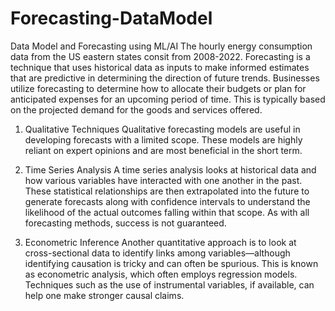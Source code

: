 # Forecasting-DataModel
Data Model and Forecasting using ML/AI
The hourly energy consumption data from the US eastern states consit from 2008-2022.
Forecasting is a technique that uses historical data as inputs to make informed estimates that are predictive in determining the direction of future trends.
Businesses utilize forecasting to determine how to allocate their budgets or plan for anticipated expenses for an upcoming period of time. This is typically based on the projected demand for the goods and services offered.

1. Qualitative Techniques
Qualitative forecasting models are useful in developing forecasts with a limited scope. These models are highly reliant on expert opinions and are most beneficial in the short term.

2. Time Series Analysis
A time series analysis looks at historical data and how various variables have interacted with one another in the past. These statistical relationships are then extrapolated into the future to generate forecasts along with confidence intervals to understand the likelihood of the actual outcomes falling within that scope. As with all forecasting methods, success is not guaranteed.

3. Econometric Inference
Another quantitative approach is to look at cross-sectional data to identify links among variables—although identifying causation is tricky and can often be spurious. This is known as econometric analysis, which often employs regression models. Techniques such as the use of instrumental variables, if available, can help one make stronger causal claims.
